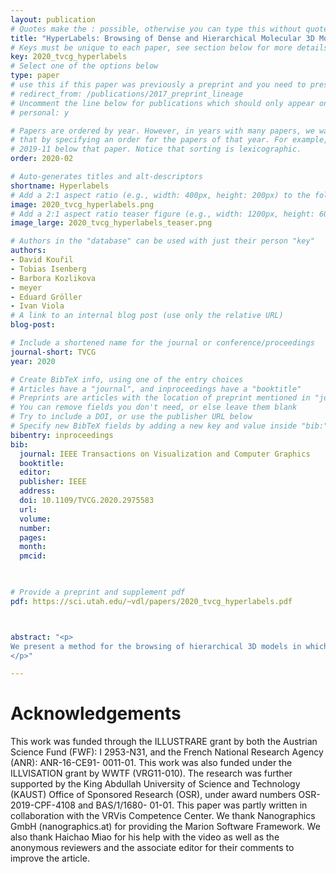 ```yaml
---
layout: publication
# Quotes make the : possible, otherwise you can type this without quotes
title: "HyperLabels: Browsing of Dense and Hierarchical Molecular 3D Models"
# Keys must be unique to each paper, see section below for more details
key: 2020_tvcg_hyperlabels
# Select one of the options below
type: paper 
# use this if this paper was previously a preprint and you need to preserve the old URL
# redirect_from: /publications/2017_preprint_lineage
# Uncomment the line below for publications which should only appear on a personal webpage
# personal: y

# Papers are ordered by year. However, in years with many papers, we want some ordering at a lower level. You can do 
# that by specifying an order for the papers of that year. For example, 2019-11 will put papers with values lower than 
# 2019-11 below that paper. Notice that sorting is lexicographic.  
order: 2020-02

# Auto-generates titles and alt-descriptors
shortname: Hyperlabels
# Add a 2:1 aspect ratio (e.g., width: 400px, height: 200px) to the folder /assets/images/publications/
image: 2020_tvcg_hyperlabels.png
# Add a 2:1 aspect ratio teaser figure (e.g., width: 1200px, height: 600px) to the folder /assets/images/publications/
image_large: 2020_tvcg_hyperlabels_teaser.png

# Authors in the "database" can be used with just their person "key"
authors:
- David Kouřil 
- Tobias Isenberg 
- Barbora Kozlikova
- meyer
- Eduard Gröller
- Ivan Viola
# A link to an internal blog post (use only the relative URL)
blog-post: 

# Include a shortened name for the journal or conference/proceedings
journal-short: TVCG
year: 2020

# Create BibTeX info, using one of the entry choices
# Articles have a "journal", and inproceedings have a "booktitle"
# Preprints are articles with the location of preprint mentioned in "journal"
# You can remove fields you don't need, or else leave them blank
# Try to include a DOI, or use the publisher URL below
# Specify new BibTeX fields by adding a new key and value inside "bib:"
bibentry: inproceedings
bib:
  journal: IEEE Transactions on Visualization and Computer Graphics
  booktitle: 
  editor: 
  publisher: IEEE
  address: 
  doi: 10.1109/TVCG.2020.2975583
  url: 
  volume:
  number: 
  pages: 
  month:
  pmcid:


 
# Provide a preprint and supplement pdf
pdf: https://sci.utah.edu/~vdl/papers/2020_tvcg_hyperlabels.pdf



abstract: "<p>
We present a method for the browsing of hierarchical 3D models in which we combine the typical navigation of hierarchical structures in a 2D environment---using clicks on nodes, links, or icons---with a 3D spatial data visualization. Our approach is motivated by large molecular models, for which the traditional single-scale navigational metaphors are not suitable. Multi-scale phenomena, e. g., in astronomy or geography, are complex to navigate due to their large data spaces and multi-level organization. Models from structural biology are in addition also densely crowded in space and scale. Cutaways are needed to show individual model subparts. The camera has to support exploration on the level of a whole virus, as well as on the level of a small molecule. We address these challenges by employing HyperLabels: active labels that---in addition to their annotational role---also support user interaction. Clicks on HyperLabels select the next structure to be explored. Then, we adjust the visualization to showcase the inner composition of the selected subpart and enable further exploration. Finally, we use a breadcrumbs panel for orientation and as a mechanism to traverse upwards in the model hierarchy. We demonstrate our concept of hierarchical 3D model browsing using two exemplary models from meso-scale biology.
</p>"

---
```


# Acknowledgements

This work was funded through the ILLUSTRARE grant by
both the Austrian Science Fund (FWF): I 2953-N31, and the
French National Research Agency (ANR): ANR-16-CE91-
0011-01. This work was also funded under the ILLVISATION
grant by WWTF (VRG11-010). The research was further
supported by the King Abdullah University of Science and
Technology (KAUST) Office of Sponsored Research (OSR),
under award numbers OSR-2019-CPF-4108 and BAS/1/1680-
01-01. This paper was partly written in collaboration with
the VRVis Competence Center. We thank Nanographics
GmbH (nanographics.at) for providing the Marion Software
Framework. We also thank Haichao Miao for his help with
the video as well as the anonymous reviewers and the
associate editor for their comments to improve the article.
